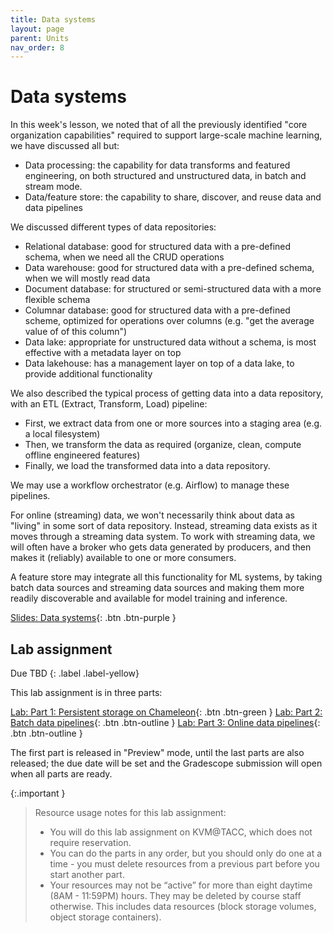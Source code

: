 ```yaml
---
title: Data systems
layout: page
parent: Units
nav_order: 8
---
```


# Data systems

In this week's lesson, we noted that of all the previously identified "core organization capabilities" required to support large-scale machine learning, we have discussed all but:

* Data processing: the capability for data transforms and featured engineering, on both structured and unstructured data, in batch and stream mode.
* Data/feature store: the capability to share, discover, and reuse data and data pipelines

We discussed different types of data repositories:

* Relational database: good for structured data with a pre-defined schema, when we need all the CRUD operations
* Data warehouse: good for structured data with a pre-defined schema, when we will mostly read data
* Document database: for structured or semi-structured data with a more flexible schema
* Columnar database: good for structured data with a pre-defined scheme, optimized for operations over columns (e.g. "get the average value of of this column")
* Data lake: appropriate for unstructured data without a schema, is most effective with a metadata layer on top
* Data lakehouse: has a management layer on top of a data lake, to provide additional functionality 

We also described the typical process of getting data into a data repository, with an ETL (Extract, Transform, Load) pipeline:

* First, we extract data from one or more sources into a staging area (e.g. a local filesystem)
* Then, we transform the data as required (organize, clean, compute offline engineered features)
* Finally, we load the transformed data into a data repository.

We may use a workflow orchestrator (e.g. Airflow) to manage these pipelines.

For online (streaming) data, we won't necessarily think about data as "living" in some sort of data repository. Instead, streaming data exists as it moves through a streaming data system. To work with streaming data, we will often have a broker who gets data generated by producers, and then makes it (reliably) available to one or more consumers.

A feature store may integrate all this functionality for ML systems, by taking batch data sources and streaming data sources and making them more readily discoverable and available for model training and inference.

[Slides: Data systems](https://link.excalidraw.com/p/readonly/c1WHeEW5xSufigXjQ2RS){: .btn .btn-purple }

## Lab assignment

Due TBD
{: .label .label-yellow}

This lab assignment is in three parts:

[Lab: Part 1: Persistent storage on Chameleon](https://teaching-on-testbeds.github.io/data-persist-chi/){: .btn .btn-green } 
[Lab: Part 2: Batch data pipelines](){: .btn .btn-outline } 
[Lab: Part 3: Online data pipelines](){: .btn .btn-outline }

The first part is released in "Preview" mode, until the last parts are also released; the due date will be set and the Gradescope submission will open when all parts are ready.

{:.important }
> Resource usage notes for this lab assignment:
> 
> * You will do this lab assignment on KVM@TACC, which does not require reservation.
> * You can do the parts in any order, but you should only do one at a time - you must delete resources from a previous part before you start another part.
> * Your resources may not be “active” for more than eight daytime (8AM - 11:59PM) hours. They may be deleted by course staff otherwise. This includes data resources (block storage volumes, object storage containers).




